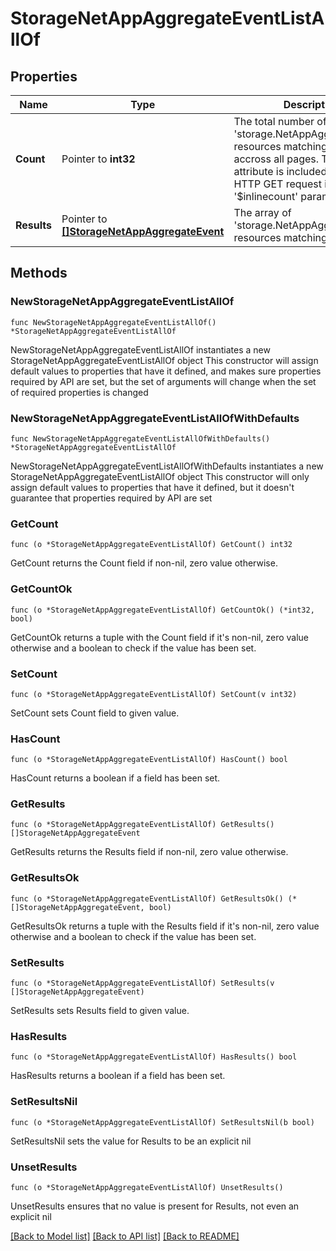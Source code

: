 # StorageNetAppAggregateEventListAllOf

## Properties

Name | Type | Description | Notes
------------ | ------------- | ------------- | -------------
**Count** | Pointer to **int32** | The total number of &#39;storage.NetAppAggregateEvent&#39; resources matching the request, accross all pages. The &#39;Count&#39; attribute is included when the HTTP GET request includes the &#39;$inlinecount&#39; parameter. | [optional] 
**Results** | Pointer to [**[]StorageNetAppAggregateEvent**](StorageNetAppAggregateEvent.md) | The array of &#39;storage.NetAppAggregateEvent&#39; resources matching the request. | [optional] 

## Methods

### NewStorageNetAppAggregateEventListAllOf

`func NewStorageNetAppAggregateEventListAllOf() *StorageNetAppAggregateEventListAllOf`

NewStorageNetAppAggregateEventListAllOf instantiates a new StorageNetAppAggregateEventListAllOf object
This constructor will assign default values to properties that have it defined,
and makes sure properties required by API are set, but the set of arguments
will change when the set of required properties is changed

### NewStorageNetAppAggregateEventListAllOfWithDefaults

`func NewStorageNetAppAggregateEventListAllOfWithDefaults() *StorageNetAppAggregateEventListAllOf`

NewStorageNetAppAggregateEventListAllOfWithDefaults instantiates a new StorageNetAppAggregateEventListAllOf object
This constructor will only assign default values to properties that have it defined,
but it doesn't guarantee that properties required by API are set

### GetCount

`func (o *StorageNetAppAggregateEventListAllOf) GetCount() int32`

GetCount returns the Count field if non-nil, zero value otherwise.

### GetCountOk

`func (o *StorageNetAppAggregateEventListAllOf) GetCountOk() (*int32, bool)`

GetCountOk returns a tuple with the Count field if it's non-nil, zero value otherwise
and a boolean to check if the value has been set.

### SetCount

`func (o *StorageNetAppAggregateEventListAllOf) SetCount(v int32)`

SetCount sets Count field to given value.

### HasCount

`func (o *StorageNetAppAggregateEventListAllOf) HasCount() bool`

HasCount returns a boolean if a field has been set.

### GetResults

`func (o *StorageNetAppAggregateEventListAllOf) GetResults() []StorageNetAppAggregateEvent`

GetResults returns the Results field if non-nil, zero value otherwise.

### GetResultsOk

`func (o *StorageNetAppAggregateEventListAllOf) GetResultsOk() (*[]StorageNetAppAggregateEvent, bool)`

GetResultsOk returns a tuple with the Results field if it's non-nil, zero value otherwise
and a boolean to check if the value has been set.

### SetResults

`func (o *StorageNetAppAggregateEventListAllOf) SetResults(v []StorageNetAppAggregateEvent)`

SetResults sets Results field to given value.

### HasResults

`func (o *StorageNetAppAggregateEventListAllOf) HasResults() bool`

HasResults returns a boolean if a field has been set.

### SetResultsNil

`func (o *StorageNetAppAggregateEventListAllOf) SetResultsNil(b bool)`

 SetResultsNil sets the value for Results to be an explicit nil

### UnsetResults
`func (o *StorageNetAppAggregateEventListAllOf) UnsetResults()`

UnsetResults ensures that no value is present for Results, not even an explicit nil

[[Back to Model list]](../README.md#documentation-for-models) [[Back to API list]](../README.md#documentation-for-api-endpoints) [[Back to README]](../README.md)



